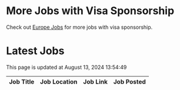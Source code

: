 # More Jobs with Visa Sponsorship

Check out [Europe Jobs](https://github.com/sureshparimi/europejobs#latest-jobs) for more jobs with visa sponsorship.

# Latest Jobs

This page is updated at August 13, 2024 13:54:49

| Job Title | Job Location | Job Link | Job Posted |
| --- | --- | --- | --- |
